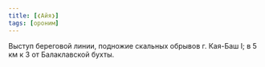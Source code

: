 ```yaml
---
title: [❮Айя❯]
tags: [ороним]
---
```


Выступ береговой линии, подножие скальных обрывов г. Кая-Баш I; в 5 км к З от
Балаклавской бухты.
